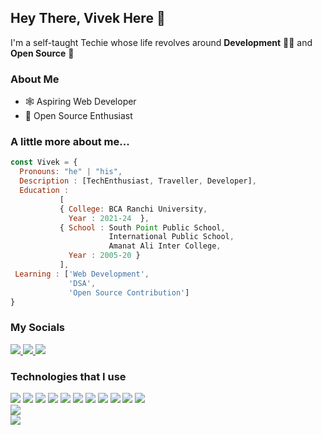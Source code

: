 
<!--

### Hi there 👋

**icodervivek/icodervivek** is a ✨ _special_ ✨ repository because its `README.md` (this file) appears on your GitHub profile.

Here are some ideas to get you started:

- 🔭 I’m currently working on ...
- 🌱 I’m currently learning ...
- 👯 I’m looking to collaborate on ...
- 🤔 I’m looking for help with ...
- 💬 Ask me about ...
- 📫 How to reach me: ...
- 😄 Pronouns: ...
- ⚡ Fun fact: ...

This is a **bold test** <br>
This is a *italic*
This is ~~Strike Throuh~~ <br>
This is a [website](google.com)
![Vivs Hacx](https://avatars.githubusercontent.com/u/39510579?s=400&u=51caf79f0a59414e8ebe1e5e5f5b84eea4c4fcd3&v=4)




- test1
- test2
- test3 

- [ ] this is a croos list
- [x] this is another



[![Vivek's GitHub stats](https://github-readme-stats.vercel.app/api?username=icodervivek)](https://github.com/icodervivek/github-readme-stats&show_icons=true&theme=radical)

![Vivek's GitHub stats](https://github-readme-stats.vercel.app/api?username=icodervivek&show_icons=true&theme=radical) <br>
[![Most Used Languages](https://github-readme-stats.vercel.app/api/top-langs/?username=icodervivek&layout=compact&theme=radical)](https://github.com/icodervivek/github-readme-stats)



-->

## **Hey There, Vivek Here 👋**

I'm a self-taught Techie whose life revolves around **Development** 👨‍💻 and **Open Source** 🧾

### About Me
- 🕸 Aspiring Web Developer
- 🙌 Open Source Enthusiast

### A little more about me...  

```javascript
const Vivek = {
  Pronouns: "he" | "his",
  Description : [TechEnthusiast, Traveller, Developer],
  Education : 
           [ 
           { College: BCA Ranchi University, 
             Year : 2021-24  }, 
           { School : South Point Public School,
                      International Public School,
                      Amanat Ali Inter College,
             Year : 2005-20 } 
           ],
 Learning : ['Web Development', 
             'DSA', 
             'Open Source Contribution']
}
```

### My Socials

<div style="display:inline">
  
<a href="https://www.linkedin.com/in/vivekpramanik/">
<img src="https://img.shields.io/badge/LinkedIn-0077B5?style=for-the-badge&logo=linkedin&logoColor=white" />
</a>
 
<a href="https://twitter.com/vivekcodes">
<img src="https://img.shields.io/badge/Twitter-1DA1F2?style=for-the-badge&logo=twitter&logoColor=white" />
</a>
  
<a href="https://instagram.com/vivekcodes">
<img src="https://img.shields.io/badge/Instagram-E4405F?style=for-the-badge&logo=instagram&logoColor=white" />
</a>
  
</div>


### Technologies that I use

<div style="display:inline">

<img src="https://img.shields.io/badge/C-00599C?style=for-the-badge&logo=c&logoColor=white" />
<img src="https://img.shields.io/badge/C%2B%2B-00599C?style=for-the-badge&logo=c%2B%2B&logoColor=white" />
<img src="https://img.shields.io/badge/Java-ED8B00?style=for-the-badge&logo=java&logoColor=white" />

<img src="https://img.shields.io/badge/HTML5-E34F26?style=for-the-badge&logo=html5&logoColor=white" />
<img src="https://img.shields.io/badge/CSS3-1572B6?style=for-the-badge&logo=css3&logoColor=white" />
<img src="https://img.shields.io/badge/Bootstrap-563D7C?style=for-the-badge&logo=bootstrap&logoColor=white" />
<img src="https://img.shields.io/badge/JavaScript-323330?style=for-the-badge&logo=javascript&logoColor=F7DF1E" />

<img src="https://img.shields.io/badge/Node.js-339933?style=for-the-badge&logo=nodedotjs&logoColor=white" />
<img src="https://img.shields.io/badge/Express.js-000000?style=for-the-badge&logo=express&logoColor=white" />
<img src="https://img.shields.io/badge/MongoDB-4EA94B?style=for-the-badge&logo=mongodb&logoColor=white" />

<img src="https://img.shields.io/badge/Visual_Studio-5C2D91?style=for-the-badge&logo=visual%20studio&logoColor=white" />

 </div>

<br />


<a href="https://github.com/icodervivek/github-readme-stats">
  <img align="center" src="https://github-readme-stats.vercel.app/api?username=icodervivek&show_icons=true&theme=radical" />
</a>
<br />
<a href="https://github.com/icodervivek/github-readme-stats">
  <img align="center" src="https://github-readme-stats.vercel.app/api/top-langs/?username=icodervivek&layout=compact&theme=radical" />
</a>
